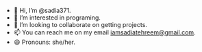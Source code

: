 - 👋 Hi, I’m @sadia371.
- 👀 I’m interested in programing.
- 💞️ I’m looking to collaborate on getting projects.
- 📫 You can reach me on my email iamsadiatehreem@gmail.com.
- 😄 Pronouns: she/her.

<!---
sadia371/sadia371 is a ✨ special ✨ repository because its `README.md` (this file) appears on your GitHub profile.
You can click the Preview link to take a look at your changes.
--->
